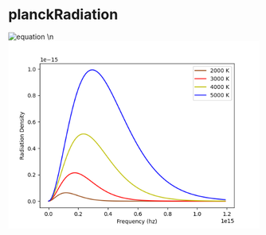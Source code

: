 # planckRadiation
![equation](https://latex.codecogs.com/gif.latex?\frac{8\pi&space;h}{c^{3}}&space;\frac{\nu^{3}}{e^{\frac{h\nu&space;}{kT}}-1})
\n
![Screenshot](Figure_1.png)
